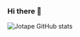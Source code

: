 ### Hi there 👋
![Jotape GitHub stats](https://github-readme-stats.vercel.app/api?username=Jotape-M&theme=dark&show_icons=true)

<!--
**Jotape-M/Jotape-M** is a ✨ _special_ ✨ repository because its `README.md` (this file) appears on your GitHub profile.

Here are some ideas to get you started:

- 🔭 I’m currently working on ...
- 🌱 I’m currently learning ...
- 👯 I’m looking to collaborate on ...
- 🤔 I’m looking for help with ...
- 💬 Ask me about ...
- 📫 How to reach me: ...
- 😄 Pronouns: ...
- ⚡ Fun fact: ...
-->
